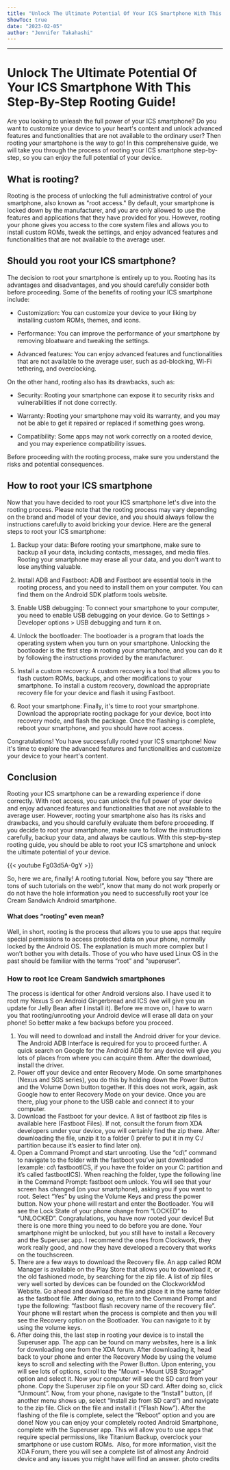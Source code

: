 ```yaml
---
title: "Unlock The Ultimate Potential Of Your ICS Smartphone With This Step-By-Step Rooting Guide!"
ShowToc: true 
date: "2023-02-05"
author: "Jennifer Takahashi"
---
```

*****
# Unlock The Ultimate Potential Of Your ICS Smartphone With This Step-By-Step Rooting Guide!

Are you looking to unleash the full power of your ICS smartphone? Do you want to customize your device to your heart's content and unlock advanced features and functionalities that are not available to the ordinary user? Then rooting your smartphone is the way to go! In this comprehensive guide, we will take you through the process of rooting your ICS smartphone step-by-step, so you can enjoy the full potential of your device.

## What is rooting?

Rooting is the process of unlocking the full administrative control of your smartphone, also known as "root access." By default, your smartphone is locked down by the manufacturer, and you are only allowed to use the features and applications that they have provided for you. However, rooting your phone gives you access to the core system files and allows you to install custom ROMs, tweak the settings, and enjoy advanced features and functionalities that are not available to the average user.

## Should you root your ICS smartphone?

The decision to root your smartphone is entirely up to you. Rooting has its advantages and disadvantages, and you should carefully consider both before proceeding. Some of the benefits of rooting your ICS smartphone include:

* Customization: You can customize your device to your liking by installing custom ROMs, themes, and icons.

* Performance: You can improve the performance of your smartphone by removing bloatware and tweaking the settings.

* Advanced features: You can enjoy advanced features and functionalities that are not available to the average user, such as ad-blocking, Wi-Fi tethering, and overclocking.

On the other hand, rooting also has its drawbacks, such as:

* Security: Rooting your smartphone can expose it to security risks and vulnerabilities if not done correctly.

* Warranty: Rooting your smartphone may void its warranty, and you may not be able to get it repaired or replaced if something goes wrong.

* Compatibility: Some apps may not work correctly on a rooted device, and you may experience compatibility issues.

Before proceeding with the rooting process, make sure you understand the risks and potential consequences.

## How to root your ICS smartphone

Now that you have decided to root your ICS smartphone let's dive into the rooting process. Please note that the rooting process may vary depending on the brand and model of your device, and you should always follow the instructions carefully to avoid bricking your device. Here are the general steps to root your ICS smartphone:

1. Backup your data: Before rooting your smartphone, make sure to backup all your data, including contacts, messages, and media files. Rooting your smartphone may erase all your data, and you don't want to lose anything valuable.

2. Install ADB and Fastboot: ADB and Fastboot are essential tools in the rooting process, and you need to install them on your computer. You can find them on the Android SDK platform tools website.

3. Enable USB debugging: To connect your smartphone to your computer, you need to enable USB debugging on your device. Go to Settings > Developer options > USB debugging and turn it on.

4. Unlock the bootloader: The bootloader is a program that loads the operating system when you turn on your smartphone. Unlocking the bootloader is the first step in rooting your smartphone, and you can do it by following the instructions provided by the manufacturer.

5. Install a custom recovery: A custom recovery is a tool that allows you to flash custom ROMs, backups, and other modifications to your smartphone. To install a custom recovery, download the appropriate recovery file for your device and flash it using Fastboot.

6. Root your smartphone: Finally, it's time to root your smartphone. Download the appropriate rooting package for your device, boot into recovery mode, and flash the package. Once the flashing is complete, reboot your smartphone, and you should have root access.

Congratulations! You have successfully rooted your ICS smartphone! Now it's time to explore the advanced features and functionalities and customize your device to your heart's content.

## Conclusion

Rooting your ICS smartphone can be a rewarding experience if done correctly. With root access, you can unlock the full power of your device and enjoy advanced features and functionalities that are not available to the average user. However, rooting your smartphone also has its risks and drawbacks, and you should carefully evaluate them before proceeding. If you decide to root your smartphone, make sure to follow the instructions carefully, backup your data, and always be cautious. With this step-by-step rooting guide, you should be able to root your ICS smartphone and unlock the ultimate potential of your device.

{{< youtube Fg03d5A-0gY >}} 



So, here we are, finally! A rooting tutorial. Now, before you say “there are tons of such tutorials on the web!”, know that many do not work properly or do not have the hole information you need to successfully root your Ice Cream Sandwich Android smartphone.

 
#### What does “rooting” even mean?


Well, in short, rooting is the process that allows you to use apps that require special permissions to access protected data on your phone, normally locked by the Android OS. The explanation is much more complex but I won’t bother you with details. Those of you who have used Linux OS in the past should be familiar with the terms “root” and “superuser”.

 
### How to root Ice Cream Sandwich smartphones


The process is identical for other Android versions also. I have used it to root my Nexus S on Android Gingerbread and ICS (we will give you an update for Jelly Bean after I install it). Before we move on, I have to warn you that rooting/unrooting your Android device will erase all data on your phone! So better make a few backups before you proceed.
1. You will need to download and install the Android driver for your device. The Android ADB Interface is required for you to proceed further. A quick search on Google for the Android ADB for any device will give you lots of places from where you can acquire them. After the download, install the driver.
2. Power off your device and enter Recovery Mode. On some smartphones (Nexus and SGS series), you do this by holding down the Power Button and the Volume Down button together. If this does not work, again, ask Google how to enter Recovery Mode on your device. Once you are there, plug your phone to the USB cable and connect it to your computer.
3. Download the Fastboot for your device. A list of fastboot zip files is available here (Fastboot Files). If not, consult the forum from XDA developers under your device, you will certainly find the zip there. After downloading the file, unzip it to a folder (I prefer to put it in my C:/ partition because it’s easier to find later on).
4. Open a Command Prompt and start unrooting. Use the “cd\” command to navigate to the folder with the fastboot you’ve just downloaded (example: cd\ fastbootICS, if you have the folder on your C: partition and it’s called fastbootICS). When reaching the folder, type the following line in the Command Prompt: fastboot oem unlock.
You will see that your screen has changed (on your smartphone), asking you if you want to root. Select “Yes” by using the Volume Keys and press the power button. Now your phone will restart and enter the Bootloader. You will see the Lock State of your phone change from “LOCKED” to “UNLOCKED”. Congratulations, you have now rooted your device! But there is one more thing you need to do before you are done.
Your smartphone might be unlocked, but you still have to install a Recovery and the Superuser app. I recommend the ones from Clockwork, they work really good, and now they have developed a recovery that works on the touchscreen.
5. There are a few ways to download the Recovery file. An app called ROM Manager is available on the Play Store that allows you to download it, or the old fashioned mode, by searching for the zip file. A list of zip files very well sorted by devices can be founded on the ClockworkMod Website. Go ahead and download the file and place it in the same folder as the fastboot file.
After doing so, return to the Command Prompt and type the following: “fastboot flash recovery name of the recovery file”. Your phone will restart when the process is complete and then you will see the Recovery option on the Bootloader. You can navigate to it by using the volume keys.
6. After doing this, the last step in rooting your device is to install the Superuser app. The app can be found on many websites, here is a link for downloading one from the XDA forum.
After downloading it, head back to your phone and enter the Recovery Mode by using the volume keys to scroll and selecting with the Power Button. Upon entering, you will see lots of options, scroll to the “Mount – Mount USB Storage” option and select it. Now your computer will see the SD card from your phone. Copy the Superuser zip file on your SD card. After doing so, click “Unmount”.
Now, from your phone, navigate to the “Install” button, (if another menu shows up, select “Install zip from SD card”) and navigate to the zip file. Click on the file and install it (“Flash Now”). After the flashing of the file is complete, select the “Reboot” option and you are done!
Now you can enjoy your completely rooted Android Smartphone, complete with the Superuser app. This will allow you to use apps that require special permissions, like Titanium Backup, overclock your smartphone or use custom ROMs.  Also, for more information, visit the XDA Forum, there you will see a complete list of almost any Android device and any issues you might have will find an answer.
photo credits





